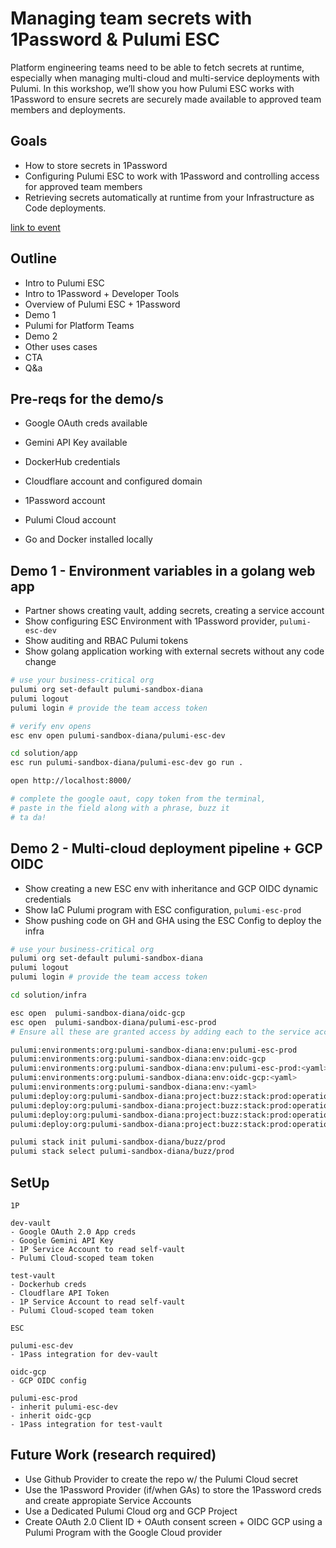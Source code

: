 # Managing team secrets with 1Password & Pulumi ESC

Platform engineering teams need to be able to fetch secrets at runtime, especially when managing multi-cloud and multi-service deployments with Pulumi. In this workshop, we’ll show you how Pulumi ESC works with 1Password to ensure secrets are securely made available to approved team members and deployments.

## Goals

- How to store secrets in 1Password
- Configuring Pulumi ESC to work with 1Password and controlling access for approved team members
- Retrieving secrets automatically at runtime from your Infrastructure as Code deployments.

[link to event](https://www.pulumi.com/resources/managing-team-secrets-1password-pulumi-esc/) 

## Outline

- Intro to Pulumi ESC
- Intro to 1Password + Developer Tools
- Overview of Pulumi ESC + 1Password
- Demo 1
- Pulumi for Platform Teams
- Demo 2
- Other uses cases
- CTA
- Q&a

## Pre-reqs for the demo/s

- Google OAuth creds available
- Gemini API Key available
- DockerHub credentials
- Cloudflare account and configured domain
- 1Password account
- Pulumi Cloud account

- Go and Docker installed locally

## Demo 1 - Environment variables in a golang web app

- Partner shows creating vault, adding secrets, creating a service account
- Show configuring ESC Environment with 1Password provider, `pulumi-esc-dev`
- Show auditing and RBAC Pulumi tokens
- Show golang application working with external secrets without any code change

```bash
# use your business-critical org
pulumi org set-default pulumi-sandbox-diana 
pulumi logout
pulumi login # provide the team access token

# verify env opens
esc env open pulumi-sandbox-diana/pulumi-esc-dev

cd solution/app
esc run pulumi-sandbox-diana/pulumi-esc-dev go run .

open http://localhost:8000/

# complete the google oaut, copy token from the terminal, 
# paste in the field along with a phrase, buzz it
# ta da!
```

## Demo 2 - Multi-cloud deployment pipeline + GCP OIDC

- Show creating a new ESC env with inheritance and GCP OIDC dynamic credentials
- Show IaC Pulumi program with ESC configuration, `pulumi-esc-prod`
- Show pushing code on GH and GHA using the ESC Config to deploy the infra

```bash
# use your business-critical org
pulumi org set-default pulumi-sandbox-diana 
pulumi logout
pulumi login # provide the team access token

cd solution/infra

esc open  pulumi-sandbox-diana/oidc-gcp
esc open  pulumi-sandbox-diana/pulumi-esc-prod
# Ensure all these are granted access by adding each to the service account subject

pulumi:environments:org:pulumi-sandbox-diana:env:pulumi-esc-prod
pulumi:environments:org:pulumi-sandbox-diana:env:oidc-gcp
pulumi:environments:org:pulumi-sandbox-diana:env:pulumi-esc-prod:<yaml>
pulumi:environments:org:pulumi-sandbox-diana:env:oidc-gcp:<yaml>
pulumi:environments:org:pulumi-sandbox-diana:env:<yaml>
pulumi:deploy:org:pulumi-sandbox-diana:project:buzz:stack:prod:operation:preview:scope:write
pulumi:deploy:org:pulumi-sandbox-diana:project:buzz:stack:prod:operation:update:scope:write
pulumi:deploy:org:pulumi-sandbox-diana:project:buzz:stack:prod:operation:refresh:scope:write
pulumi:deploy:org:pulumi-sandbox-diana:project:buzz:stack:prod:operation:destroy:scope:write

pulumi stack init pulumi-sandbox-diana/buzz/prod
pulumi stack select pulumi-sandbox-diana/buzz/prod

```

## SetUp

```
1P

dev-vault
- Google OAuth 2.0 App creds
- Google Gemini API Key
- 1P Service Account to read self-vault
- Pulumi Cloud-scoped team token

test-vault
- Dockerhub creds
- Cloudflare API Token
- 1P Service Account to read self-vault
- Pulumi Cloud-scoped team token

ESC

pulumi-esc-dev
- 1Pass integration for dev-vault

oidc-gcp
- GCP OIDC config

pulumi-esc-prod
- inherit pulumi-esc-dev
- inherit oidc-gcp
- 1Pass integration for test-vault

```

## Future Work (research required)

- Use Github Provider to create the repo w/ the Pulumi Cloud secret
- Use the 1Password Provider (if/when GAs) to store the 1Password creds and create appropiate Service Accounts
- Use a Dedicated Pulumi Cloud org and GCP Project 
- Create OAuth 2.0 Client ID + OAuth consent screen + OIDC GCP using a Pulumi Program with the Google Cloud provider